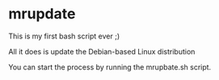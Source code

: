 # mrupdate
This is my first bash script ever ;)

All it does is update the Debian-based Linux distribution 

You can start the process by running the mrupbate.sh script.

